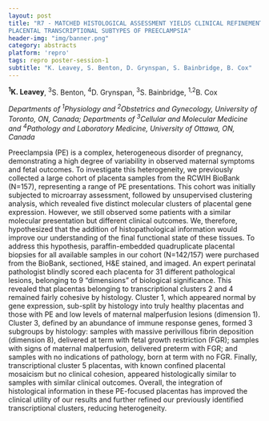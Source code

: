 ```yaml
---
layout: post
title: "R7 - MATCHED HISTOLOGICAL ASSESSMENT YIELDS CLINICAL REFINEMENT WITHIN
PLACENTAL TRANSCRIPTIONAL SUBTYPES OF PREECLAMPSIA"
header-img: "img/banner.png"
category: abstracts
platform: 'repro'
tags: repro poster-session-1
subtitle: "K. Leavey, S. Benton, D. Grynspan, S. Bainbridge, B. Cox"
---
```

__<sup>1</sup>K. Leavey__, <sup>3</sup>S. Benton, <sup>4</sup>D. Grynspan, <sup>3</sup>S. Bainbridge,
<sup>1,2</sup>B. Cox

_Departments of <sup>1</sup>Physiology and <sup>2</sup>Obstetrics and Gynecology,
University of Toronto, ON, Canada; Departments of <sup>3</sup>Cellular and
Molecular Medicine and <sup>4</sup>Pathology and Laboratory Medicine, University
of Ottawa, ON, Canada_

Preeclampsia (PE) is a complex, heterogeneous disorder of pregnancy,
demonstrating a high degree of variability in observed maternal symptoms
and fetal outcomes. To investigate this heterogeneity, we previously
collected a large cohort of placenta samples from the RCWIH BioBank
(N=157), representing a range of PE presentations. This cohort was
initially subjected to microarray assessment, followed by unsupervised
clustering analysis, which revealed five distinct molecular clusters of
placental gene expression. However, we still observed some patients with
a similar molecular presentation but different clinical outcomes. We,
therefore, hypothesized that the addition of histopathological
information would improve our understanding of the final functional
state of these tissues. To address this hypothesis, paraffin-embedded
quadruplicate placental biopsies for all available samples in our cohort
(N=142/157) were purchased from the BioBank, sectioned, H&E stained, and
imaged. An expert perinatal pathologist blindly scored each placenta for
31 different pathological lesions, belonging to 9 “dimensions” of
biological significance. This revealed that placentas belonging to
transcriptional clusters 2 and 4 remained fairly cohesive by histology.
Cluster 1, which appeared normal by gene expression, sub-split by
histology into truly healthy placentas and those with PE and low levels
of maternal malperfusion lesions (dimension 1). Cluster 3, defined by an
abundance of immune response genes, formed 3 subgroups by histology:
samples with massive perivillous fibrin deposition (dimension 8),
delivered at term with fetal growth restriction (FGR); samples with
signs of maternal malperfusion, delivered preterm with FGR; and samples
with no indications of pathology, born at term with no FGR. Finally,
transcriptional cluster 5 placentas, with known confined placental
mosaicism but no clinical cohesion, appeared histologically similar to
samples with similar clinical outcomes. Overall, the integration of
histological information in these PE-focused placentas has improved the
clinical utility of our results and further refined our previously
identified transcriptional clusters, reducing heterogeneity.

